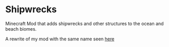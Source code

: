 # Shipwrecks
Minecraft Mod that adds shipwrecks and other structures to the ocean and beach biomes.

A rewrite of my mod with the same name seen [here](http://www.minecraftforum.net/forums/mapping-and-modding/minecraft-mods/1291627-shipwrecks-make-oceans-and-beaches-more)

